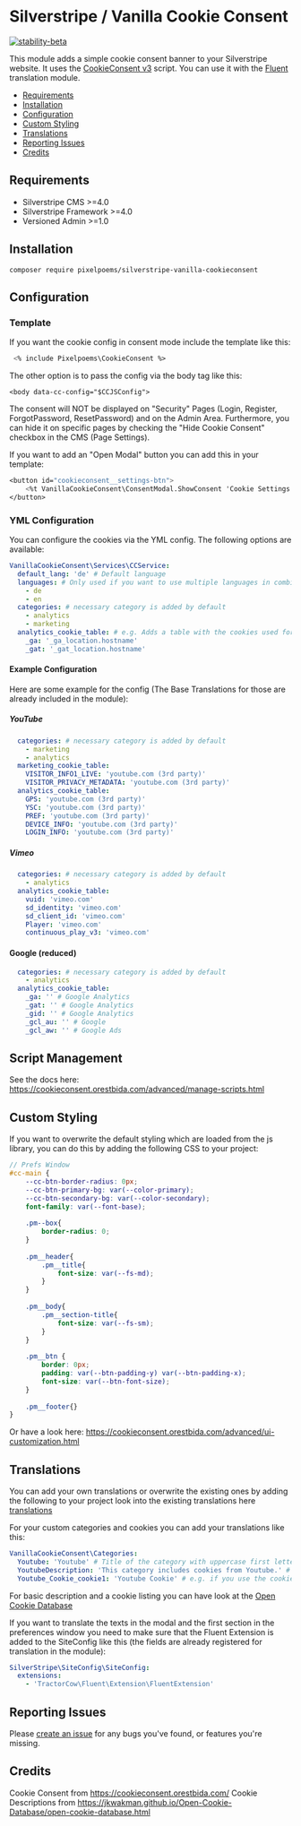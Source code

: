 # Silverstripe / Vanilla Cookie Consent

[![stability-beta](https://img.shields.io/badge/stability-beta-33bbff.svg)](https://github.com/mkenney/software-guides/blob/master/STABILITY-BADGES.md#beta)

This module adds a simple cookie consent banner to your Silverstripe website. It uses the [CookieConsent v3](https://cookieconsent.orestbida.com/) script.
You can use it with the [Fluent](https://github.com/tractorcow-farm/silverstripe-fluent) translation module.

* [Requirements](#requirements)
* [Installation](#installation)
* [Configuration](#configuration)
* [Custom Styling](#custom-styling)
* [Translations](#translations)
* [Reporting Issues](#reporting-issues)
* [Credits](#credits)

## Requirements

* Silverstripe CMS >=4.0
* Silverstripe Framework >=4.0
* Versioned Admin >=1.0

## Installation
```
composer require pixelpoems/silverstripe-vanilla-cookieconsent
```

## Configuration
### Template
If you want the cookie config in consent mode include the template like this:
```ss
 <% include Pixelpoems\CookieConsent %>
```
The other option is to pass the config via the body tag like this:
```
<body data-cc-config="$CCJSConfig">
```

The consent will NOT be displayed on "Security" Pages (Login, Register, ForgotPassword, ResetPassword) and on the Admin Area.
Furthermore, you can hide it on specific pages by checking the "Hide Cookie Consent" checkbox in the CMS (Page Settings).

If you want to add an "Open Modal" button you can add this in your template:
```ss
<button id="cookieconsent__settings-btn">
    <%t VanillaCookieConsent\ConsentModal.ShowConsent 'Cookie Settings' %>
</button>
```

### YML Configuration
You can configure the cookies via the YML config. The following options are available:

```yml
VanillaCookieConsent\Services\CCService:
  default_lang: 'de' # Default language
  languages: # Only used if you want to use multiple languages in combination with fluent otherwise only default_lang is necessary
    - de
    - en
  categories: # necessary category is added by default
    - analytics
    - marketing
  analytics_cookie_table: # e.g. Adds a table with the cookies used for analytics (Needs to match the category) OPTIONAL
    _ga: '_ga_location.hostname'
    _gat: '_gat_location.hostname'
```

#### Example Configuration
Here are some example for the config (The Base Translations for those are already included in the module):

##### YouTube
```yml
  categories: # necessary category is added by default
    - marketing
    - analytics
  marketing_cookie_table:
    VISITOR_INFO1_LIVE: 'youtube.com (3rd party)'
    VISITOR_PRIVACY_METADATA: 'youtube.com (3rd party)'
  analytics_cookie_table:
    GPS: 'youtube.com (3rd party)'
    YSC: 'youtube.com (3rd party)'
    PREF: 'youtube.com (3rd party)'
    DEVICE_INFO: 'youtube.com (3rd party)'
    LOGIN_INFO: 'youtube.com (3rd party)'
```

##### Vimeo
```yml
  categories: # necessary category is added by default
    - analytics
  analytics_cookie_table:
    vuid: 'vimeo.com'
    sd_identity: 'vimeo.com'
    sd_client_id: 'vimeo.com'
    Player: 'vimeo.com'
    continuous_play_v3: 'vimeo.com'
```

#### Google (reduced)
```yml
  categories: # necessary category is added by default
    - analytics
  analytics_cookie_table:
    _ga: '' # Google Analytics
    _gat: '' # Google Analytics
    _gid: '' # Google Analytics
    _gcl_au: '' # Google
    _gcl_aw: '' # Google Ads
```

## Script Management
See the docs here: https://cookieconsent.orestbida.com/advanced/manage-scripts.html

## Custom Styling
[//]: # (ToDo: Add custom styling instructions)

If you want to overwrite the default styling which are loaded from the js library, you can do this by adding the following CSS to your project:
```scss
// Prefs Window
#cc-main {
	--cc-btn-border-radius: 0px;
	--cc-btn-primary-bg: var(--color-primary);
	--cc-btn-secondary-bg: var(--color-secondary);
	font-family: var(--font-base);
    
	.pm--box{
		border-radius: 0;
	}
    
	.pm__header{
		.pm__title{
			font-size: var(--fs-md);
		}
	}
    
	.pm__body{
		.pm__section-title{
			font-size: var(--fs-sm);
		}
	}
    
	.pm__btn {
		border: 0px;
		padding: var(--btn-padding-y) var(--btn-padding-x);
		font-size: var(--btn-font-size);
	}
    
	.pm__footer{}
}
```

Or have a look here: https://cookieconsent.orestbida.com/advanced/ui-customization.html

## Translations
You can add your own translations or overwrite the existing ones by adding the following to your project look into the existing translations here [translations](./lang/en.yml)

For your custom categories and cookies you can add your translations like this:
```yml
VanillaCookieConsent\Categories:
  Youtube: 'Youtube' # Title of the category with uppercase first letter
  YoutubeDescription: 'This category includes cookies from Youtube.' # Description of the category with uppercase first letter
  Youtube_Cookie_cookie1: 'Youtube Cookie' # e.g. if you use the cookie Table - use the cookie name as key with uppercase first letter | underscore | "Cookie" | underscore | "CookieName" = cookie1 like its defined in your yml config
```
For basic description and a cookie listing you can have look at the [Open Cookie Database](https://jkwakman.github.io/Open-Cookie-Database/open-cookie-database.html)

If you want to translate the texts in the modal and the first section in the preferences window you need to make sure that the Fluent Extension is added to the SiteConfig like this (the fields are already registered for translation in the module):
```yml
SilverStripe\SiteConfig\SiteConfig:
  extensions:
    - 'TractorCow\Fluent\Extension\FluentExtension'
```

## Reporting Issues

Please [create an issue](https://github.com/pixelpoems/silverstripe-vanilla-cookieconsent/issues) for any bugs you've found, or
features you're missing.

## Credits
Cookie Consent from https://cookieconsent.orestbida.com/
Cookie Descriptions from https://jkwakman.github.io/Open-Cookie-Database/open-cookie-database.html